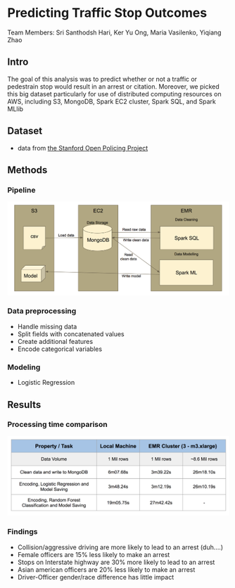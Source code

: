 # Predicting Traffic Stop Outcomes
Team Members: Sri Santhodsh Hari, Ker Yu Ong, Maria Vasilenko,  Yiqiang Zhao
## Intro
The goal of this analysis was to predict whether or not a traffic or pedestrain stop would result in an arrest or citation. Moreover, we picked this big dataset particularly for use of distributed computing resources on AWS, including S3, MongoDB, Spark EC2 cluster, Spark SQL, and Spark MLlib

## Dataset
- data from [the Stanford Open Policing Project](https://openpolicing.stanford.edu/data/)



## Methods
### Pipeline
![pipeline](/imgs/pipelines.png)

### Data preprocessing
- Handle missing data
- Split fields with concatenated values
- Create additional features
- Encode categorical variables

### Modeling
- Logistic Regression


## Results
### Processing time comparison
![comparison](/imgs/comparison.png)
### Findings
- Collision/aggressive driving are more likely to lead to an arrest (duh….)
- Female officers are 15% less likely to make an arrest
- Stops on Interstate highway are 30% more likely to lead to an arrest
- Asian american officers are 20% less likely to make an arrest
- Driver-Officer gender/race difference has little impact
